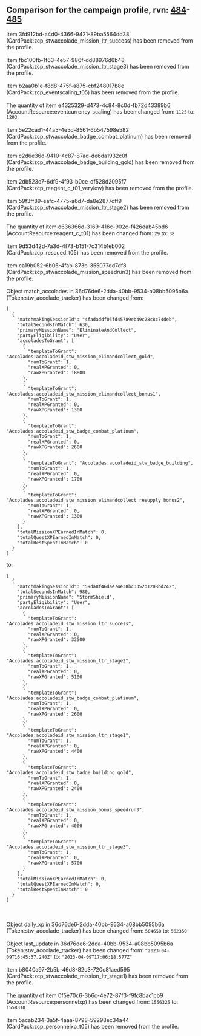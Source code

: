 ## Comparison for the campaign profile, rvn: [484](https://github.com/PRO100KatYT/FortniteProfileRevisions/tree/main/profiles/campaign/484%20campaign.json)-[485](https://github.com/PRO100KatYT/FortniteProfileRevisions/tree/main/profiles/campaign/485%20campaign.json)

Item 3fd912bd-a4d0-4366-9421-89ba5564dd38 (CardPack:zcp_stwaccolade_mission_ltr_success) has been removed from the profile.
<br><br>
Item fbc100fb-1f63-4e57-986f-dd88976d6b48 (CardPack:zcp_stwaccolade_mission_ltr_stage3) has been removed from the profile.
<br><br>
Item b2aa0b1e-f8d8-475f-a875-cbf248017b8e (CardPack:zcp_eventscaling_t05) has been removed from the profile.
<br><br>
The quantity of item e4325329-d473-4c84-8c0d-fb72d43389b6 (AccountResource:eventcurrency_scaling) has been changed from: `1125` to: `1203`
<br><br>
Item 5e22cad1-44a5-4e5d-8561-6b547598e582 (CardPack:zcp_stwaccolade_badge_combat_platinum) has been removed from the profile.
<br><br>
Item c2d6e36d-9410-4c87-87ad-de6da1932c0f (CardPack:zcp_stwaccolade_badge_building_gold) has been removed from the profile.
<br><br>
Item 2db523c7-6df9-4f93-b0ce-df528d2095f7 (CardPack:zcp_reagent_c_t01_verylow) has been removed from the profile.
<br><br>
Item 59f3ff89-eafc-4775-a6d7-da8e2877dff9 (CardPack:zcp_stwaccolade_mission_ltr_stage2) has been removed from the profile.
<br><br>
The quantity of item d636366d-3169-416c-902c-f426dab45bd6 (AccountResource:reagent_c_t01) has been changed from: `29` to: `38`
<br><br>
Item 9d53d42d-7a3d-4f73-b151-7c314b1eb002 (CardPack:zcp_rescued_t05) has been removed from the profile.
<br><br>
Item ca19b052-6b05-4fab-873b-355077dd7df8 (CardPack:zcp_stwaccolade_mission_speedrun3) has been removed from the profile.
<br><br>
Object match_accolades in 36d76de6-2dda-40bb-9534-a08bb5095b6a (Token:stw_accolade_tracker) has been changed from:

```
[
  {
    "matchmakingSessionId": "4fadaddf05fd45789eb49c28c8c74deb",
    "totalSecondsInMatch": 630,
    "primaryMissionName": "EliminateAndCollect",
    "partyEligibility": "User",
    "accoladesToGrant": [
      {
        "templateToGrant": "Accolades:accoladeid_stw_mission_elimandcollect_gold",
        "numToGrant": 1,
        "realXPGranted": 0,
        "rawXPGranted": 18800
      },
      {
        "templateToGrant": "Accolades:accoladeid_stw_mission_elimandcollect_bonus1",
        "numToGrant": 1,
        "realXPGranted": 0,
        "rawXPGranted": 1300
      },
      {
        "templateToGrant": "Accolades:accoladeid_stw_badge_combat_platinum",
        "numToGrant": 1,
        "realXPGranted": 0,
        "rawXPGranted": 2600
      },
      {
        "templateToGrant": "Accolades:accoladeid_stw_badge_building",
        "numToGrant": 1,
        "realXPGranted": 0,
        "rawXPGranted": 1700
      },
      {
        "templateToGrant": "Accolades:accoladeid_stw_mission_elimandcollect_resupply_bonus2",
        "numToGrant": 1,
        "realXPGranted": 0,
        "rawXPGranted": 1300
      }
    ],
    "totalMissionXPEarnedInMatch": 0,
    "totalQuestXPEarnedInMatch": 0,
    "totalRestSpentInMatch": 0
  }
]
```

to:

```
[
  {
    "matchmakingSessionId": "59da8f46dae74e38bc3352b1208bd242",
    "totalSecondsInMatch": 980,
    "primaryMissionName": "StormShield",
    "partyEligibility": "User",
    "accoladesToGrant": [
      {
        "templateToGrant": "Accolades:accoladeid_stw_mission_ltr_success",
        "numToGrant": 1,
        "realXPGranted": 0,
        "rawXPGranted": 33500
      },
      {
        "templateToGrant": "Accolades:accoladeid_stw_mission_ltr_stage2",
        "numToGrant": 1,
        "realXPGranted": 0,
        "rawXPGranted": 5100
      },
      {
        "templateToGrant": "Accolades:accoladeid_stw_badge_combat_platinum",
        "numToGrant": 1,
        "realXPGranted": 0,
        "rawXPGranted": 2600
      },
      {
        "templateToGrant": "Accolades:accoladeid_stw_mission_ltr_stage1",
        "numToGrant": 1,
        "realXPGranted": 0,
        "rawXPGranted": 4400
      },
      {
        "templateToGrant": "Accolades:accoladeid_stw_badge_building_gold",
        "numToGrant": 1,
        "realXPGranted": 0,
        "rawXPGranted": 2400
      },
      {
        "templateToGrant": "Accolades:accoladeid_stw_mission_bonus_speedrun3",
        "numToGrant": 1,
        "realXPGranted": 0,
        "rawXPGranted": 4000
      },
      {
        "templateToGrant": "Accolades:accoladeid_stw_mission_ltr_stage3",
        "numToGrant": 1,
        "realXPGranted": 0,
        "rawXPGranted": 5700
      }
    ],
    "totalMissionXPEarnedInMatch": 0,
    "totalQuestXPEarnedInMatch": 0,
    "totalRestSpentInMatch": 0
  }
]
```

<br><br>
Object daily_xp in 36d76de6-2dda-40bb-9534-a08bb5095b6a (Token:stw_accolade_tracker) has been changed from: `504650` to: `562350`
<br><br>
Object last_update in 36d76de6-2dda-40bb-9534-a08bb5095b6a (Token:stw_accolade_tracker) has been changed from: `"2023-04-09T16:45:37.240Z"` to: `"2023-04-09T17:06:18.577Z"`
<br><br>
Item b8040a97-2b5b-46d8-82c3-720c81aed595 (CardPack:zcp_stwaccolade_mission_ltr_stage1) has been removed from the profile.
<br><br>
The quantity of item 0f5e70c6-3b6c-4e72-87f3-f9fc8bac1cb9 (AccountResource:personnelxp) has been changed from: `1556325` to: `1558310`
<br><br>
Item 5acab234-3a5f-4aaa-8798-59298ec34a44 (CardPack:zcp_personnelxp_t05) has been removed from the profile.
<br><br>
